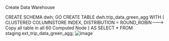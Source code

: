 Create Data Warehouse

CREATE SCHEMA dwh;
GO
CREATE TABLE dwh.trip_data_green_agg
WITH
(
    CLUSTERED COLUMNSTORE INDEX,
    DISTRIBUTION = ROUND_ROBIN---> Copy all table in all 60 Computed Node
)
AS SELECT * FROM staging.ext_trip_data_green_agg;
![image](https://github.com/user-attachments/assets/5ddb30cc-9644-4a83-8555-da60e08e7b58)
